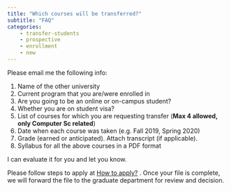 ```yaml
---
title: "Which courses will be transferred?"
subtitle: "FAQ"
categories:
    - transfer-students
    - prospective
    - enrollment
    - new
---
```

Please email me the following info:

1. Name of the other university
2. Current program that you are/were enrolled in
3. Are you going to be an online or on-campus student?
4. Whether you are on student visa?
5. List of courses for which you are requesting transfer (**Max 4 allowed, only Computer Sc related**)
6. Date when each course was taken (e.g. Fall 2019, Spring 2020)
7. Grade (earned or anticipated). Attach transcript (if applicable).
8. Syllabus for all the above courses in a PDF format

I can evaluate it for you and let you know.

Please follow steps to apply at [How to apply?](https://www.notion.so/How-to-apply-01407b8c8c8147239cf40264e8850691) . Once your file is complete, we will forward the file to the graduate department for review and decision.
